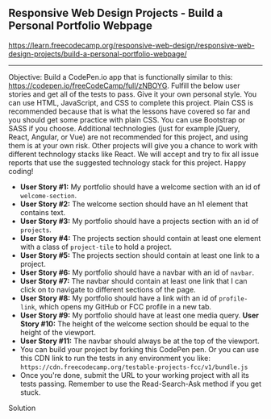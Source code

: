 
Responsive Web Design Projects - Build a Personal Portfolio Webpage
---------------------------------------
https://learn.freecodecamp.org/responsive-web-design/responsive-web-design-projects/build-a-personal-portfolio-webpage/
__________________________________

Objective: Build a CodePen.io app that is functionally similar to this: https://codepen.io/freeCodeCamp/full/zNBOYG.
Fulfill the below user stories and get all of the tests to pass. Give it your own personal style.
You can use HTML, JavaScript, and CSS to complete this project. Plain CSS is recommended because that is what the lessons have covered so far and you should get some practice with plain CSS. You can use Bootstrap or SASS if you choose. Additional technologies (just for example jQuery, React, Angular, or Vue) are not recommended for this project, and using them is at your own risk. Other projects will give you a chance to work with different technology stacks like React. We will accept and try to fix all issue reports that use the suggested technology stack for this project. Happy coding!
*    **User Story #1:** My portfolio should have a welcome section with an id of `welcome-section`.
*    **User Story #2:** The welcome section should have an h1 element that contains text.
*    **User Story #3:** My portfolio should have a projects section with an id of `projects`.
*    **User Story #4:** The projects section should contain at least one element with a class of `project-tile` to hold a project.
*    **User Story #5:** The projects section should contain at least one link to a project.
*    **User Story #6:** My portfolio should have a navbar with an id of `navbar`.
*    **User Story #7:** The navbar should contain at least one link that I can click on to navigate to different sections of the page.
*    **User Story #8:** My portfolio should have a link with an id of `profile-link`, which opens my GitHub or FCC profile in a new tab.
*    **User Story #9:** My portfolio should have at least one media query.
    **User Story #10:** The height of the welcome section should be equal to the height of the viewport.
*    **User Story #11:** The navbar should always be at the top of the viewport.
*    You can build your project by forking this CodePen pen. Or you can use this CDN link to run the tests in any environment you like: `https://cdn.freecodecamp.org/testable-projects-fcc/v1/bundle.js`
*    Once you're done, submit the URL to your working project with all its tests passing.
    Remember to use the Read-Search-Ask method if you get stuck.

Solution

